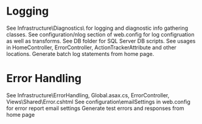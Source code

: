 Logging
==============
See Infrastructure\Diagnostics\ for logging and diagnostic info gathering classes.
See configuration/nlog section of web.config for log configruation as well as transforms.
See DB folder for SQL Server DB scripts.
See usages in HomeController, ErrorController, ActionTrackerAttribute and other locations.
Generate batch log statements from home page.

Error Handling
==============
See Infrastructure\ErrorHandling\, Global.asax.cs, ErrorController, Views\Shared\Error.cshtml
See configuration\emailSettings in web.config for error report email settings
Generate test errors and responses from home page